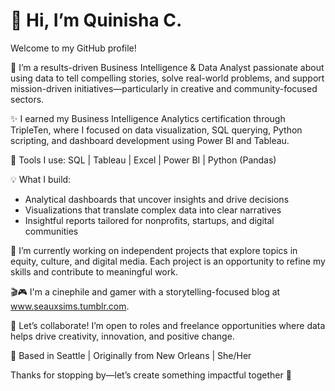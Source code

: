 # 👋 Hi, I’m Quinisha C.

Welcome to my GitHub profile!

🎯 I’m a results-driven Business Intelligence & Data Analyst passionate about using data to tell compelling stories, solve real-world problems, and support mission-driven initiatives—particularly in creative and community-focused sectors.

✨ I earned my Business Intelligence Analytics certification through TripleTen, where I focused on data visualization, SQL querying, Python scripting, and dashboard development using Power BI and Tableau.

🔧 Tools I use:
SQL | Tableau | Excel | Power BI | Python (Pandas)

💡 What I build:
- Analytical dashboards that uncover insights and drive decisions
- Visualizations that translate complex data into clear narratives
- Insightful reports tailored for nonprofits, startups, and digital communities

🌱 I’m currently working on independent projects that explore topics in equity, culture, and digital media. Each project is an opportunity to refine my skills and contribute to meaningful work.

🎬🎮 I'm a cinephile and gamer with a storytelling-focused blog at www.seauxsims.tumblr.com.

💬 Let’s collaborate!
I’m open to roles and freelance opportunities where data helps drive creativity, innovation, and positive change.

📍 Based in Seattle | Originally from New Orleans | She/Her

Thanks for stopping by—let’s create something impactful together 🚀
